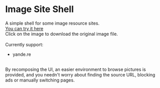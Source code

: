 # Image Site Shell
A simple shell for some image resource sites.<br/>
[You can try it here](https://iraka-c.github.io/Image-Site-Shell/index.html)<br/>
Click on the image to download the original image file.<br/><br/>
Currently support:<br/>
* yande.re
<br/>
By recomposing the UI, an easier environment to browse pictures is provided, and you needn't worry about finding the source URL, blocking ads or manually switching pages.
